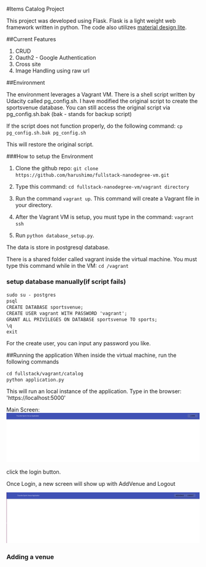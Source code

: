 #Items Catalog Project

This project was developed using Flask. Flask is a light weight web framework written in python.   The code also utilizes [material design lite](https://getmdl.io).   


##Current Features

1. CRUD  
2. Oauth2 - Google Authentication
3. Cross site
4. Image Handling using raw url

##Environment

The environment leverages a Vagrant VM.   There is a shell script written by Udacity called pg_config.sh.  I have modified the original script to create the sportsvenue database.  You can still access the original script via pg_config.sh.bak (bak - stands for backup script)

If the script does not function properly, do the following command:
`cp pg_config.sh.bak pg_config.sh`

This will restore the original script.

###How to setup the Environment

1. Clone the github repo:
`git clone https://github.com/harushimo/fullstack-nanodegree-vm.git`

2. Type this command: `cd fullstack-nanodegree-vm/vagrant directory`

3. Run the command `vagrant up`.  This command will create a Vagrant file in your directory.

4. After the Vagrant VM is setup, you must type in the command: `vagrant ssh`

5. Run `python database_setup.py`.

The data is store in postgresql database.

There is a shared folder called vagrant inside the virtual machine.  You must type this command while in the VM: `cd /vagrant`

### setup database manually(if script fails)

```
sudo su - postgres
psql
CREATE DATABASE sportsvenue;
CREATE USER vagrant WITH PASSWORD 'vagrant';
GRANT ALL PRIVILEGES ON DATABASE sportsvenue TO sports;
\q
exit
```

For the create user, you can input any password you like.

##Running the application
When inside the virtual machine, run the following commands
```
cd fullstack/vagrant/catalog
python application.py
```
This will run an local instance of the application.  Type in the browser: 'https://localhost:5000'


Main Screen:
![Main Screen](/vagrant/catalog/static/images/Main_page.png "Main Page")

click the login button.

Once Login, a new screen will show up with AddVenue and Logout

![User Screen](/vagrant/catalog/static/images/authenicated_user.png "User Menu")

### Adding a venue
